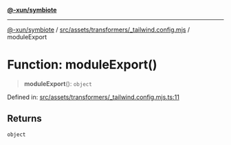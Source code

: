 [**@-xun/symbiote**](../../../../../README.md)

***

[@-xun/symbiote](../../../../../README.md) / [src/assets/transformers/\_tailwind.config.mjs](../README.md) / moduleExport

# Function: moduleExport()

> **moduleExport**(): `object`

Defined in: [src/assets/transformers/\_tailwind.config.mjs.ts:11](https://github.com/Xunnamius/symbiote/blob/02e289a9c890d4a9fb9b9f17fa7e8731f4ab9d2b/src/assets/transformers/_tailwind.config.mjs.ts#L11)

## Returns

`object`
